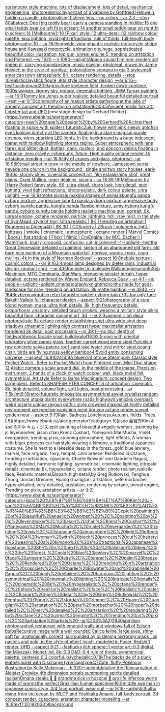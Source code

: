 [steampunk style machine, lots of displacement, lots of detail, mechanical engineering, photorealistic](https://www.ebank.nz/aiartgenerator?category=steampunk%20style%20machine%2C%20lots%20of%20displacement%2C%20lots%20of%20detail%2C%20mechanical%20engineering%2C%20photorealistic)[clay](https://www.ebank.nz/aiartgenerator?category=clay)[portrait of a vampire by Gottfried Helnwein, holding a candle, photorealism, fisheye lens --no colors --ar 2:3 --stop 80](https://www.ebank.nz/aiartgenerator?category=portrait%20of%20a%20vampire%20by%20Gottfried%20Helnwein%2C%20holding%20a%20candle%2C%20photorealism%2C%20fisheye%20lens%20--no%20colors%20--ar%202%3A3%20--stop%2080)[abstract::](https://www.ebank.nz/aiartgenerator?category=abstract%3A%3A)[One [big teddy bear] carry a camera standing in middle::15 one small teddy bear on left fit in screen::14 another small teddy bear on right fit in screen::14 [Melbourne]::10 [Pixar] style::12 ultra-detail::12 rainbow colour palette, epic lighting, vivid light refractions, rule of thirds, full-length body photography::10 —ar 16:9](https://www.ebank.nz/aiartgenerator?category=One%20%5Bbig%20teddy%20bear%5D%20carry%20a%20camera%20standing%20in%20middle%3A%3A15%20one%20small%20teddy%20bear%20on%20left%20fit%20in%20screen%3A%3A14%20another%20small%20teddy%20bear%20on%20right%20fit%20in%20screen%3A%3A14%20%5BMelbourne%5D%3A%3A10%20%5BPixar%5D%20style%3A%3A12%20ultra-detail%3A%3A12%20rainbow%20colour%20palette%2C%20epic%20lighting%2C%20vivid%20light%20refractions%2C%20rule%20of%20thirds%2C%20full-length%20body%20photography%3A%3A10%20%E2%80%94ar%2016%3A9)[eng](https://www.ebank.nz/aiartgenerator?category=eng)[wide-view,gigantic realistic motorcycle shape house and Kawasaki motorcycle, animation city,huge, sophisticated beautiful color illustration, top gun, unreal engine 5, trending on artstation and Pinterest --w 1920 --h 1080](https://www.ebank.nz/aiartgenerator?category=wide-view%2Cgigantic%20realistic%20motorcycle%20shape%20house%20and%20Kawasaki%20motorcycle%2C%20animation%20city%2Chuge%2C%20sophisticated%20beautiful%20color%20illustration%2C%20top%20gun%2C%20unreal%20engine%205%2C%20trending%20on%20artstation%20and%20Pinterest%20--w%201920%20--h%201080)[--uplight](https://www.ebank.nz/aiartgenerator?category=--uplight)[Alpaca squad film noir](https://www.ebank.nz/aiartgenerator?category=Alpaca%20squad%20film%20noir)[::](https://www.ebank.nz/aiartgenerator?category=%3A%3A)[render](https://www.ebank.nz/aiartgenerator?category=render)[cool  sheep dj, carrying soundsystem, music playing, photoreal, drawn by Jamie Hewlett in the style of gorrilaz., poloroid](https://www.ebank.nz/aiartgenerator?category=cool%20%20sheep%20dj%2C%20carrying%20soundsystem%2C%20music%20playing%2C%20photoreal%2C%20drawn%20by%20Jamie%20Hewlett%20in%20the%20style%20of%20gorrilaz.%2C%20poloroid)[tony soprano in gta 3 style](https://www.ebank.nz/aiartgenerator?category=tony%20soprano%20in%20gta%203%20style)[small american town atmospheric 8K, octane rendering, details  --stop 10](https://www.ebank.nz/aiartgenerator?category=small%20american%20town%20atmospheric%208K%2C%20octane%20rendering%2C%20details%20%20--stop%2010)[realistic](https://www.ebank.nz/aiartgenerator?category=realistic)[clay](https://www.ebank.nz/aiartgenerator?category=clay)[stick figure, 90s style character design, —ar 9:16](https://www.ebank.nz/aiartgenerator?category=stick%20figure%2C%2090s%20style%20character%20design%2C%20%E2%80%94ar%209%3A16)[--test](https://www.ebank.nz/aiartgenerator?category=--test)[1](https://www.ebank.nz/aiartgenerator?category=1)[background](https://www.ebank.nz/aiartgenerator?category=background)[20:9](https://www.ebank.nz/aiartgenerator?category=20%3A9)[agriculture soybean field, broken down combine, 1930s woman, stormy sky, moody, cinematic lighting, JMW Turner painting, —ar 16:9](https://www.ebank.nz/aiartgenerator?category=agriculture%20soybean%20field%2C%20broken%20down%20combine%2C%201930s%20woman%2C%20stormy%20sky%2C%20moody%2C%20cinematic%20lighting%2C%20JMW%20Turner%20painting%2C%20%E2%80%94ar%2016%3A9)[Tommy lee Jones super realistic detailed beautiful detailed portrait --test --ar 8:10](https://www.ebank.nz/aiartgenerator?category=Tommy%20lee%20Jones%20super%20realistic%20detailed%20beautiful%20detailed%20portrait%20--test%20--ar%208%3A10)[community of animation artists gathering at the lake of annecy. concept art. trending on artstation](https://www.ebank.nz/aiartgenerator?category=community%20of%20animation%20artists%20gathering%20at%20the%20lake%20of%20annecy.%20concept%20art.%20trending%20on%20artstation)[16:10](https://www.ebank.nz/aiartgenerator?category=16%3A10)[3:5](https://www.ebank.nz/aiartgenerator?category=3%3A5)[Ancient nordic folk art. Lobster tail and UFO.](https://www.ebank.nz/aiartgenerator?category=Ancient%20nordic%20folk%20art.%20Lobster%20tail%20and%20UFO.)[new stage design by Gerhard Richter](https://www.ebank.nz/aiartgenerator?category=new%20stage%20design%20by%20Gerhard%20Richter)[feet floating in space with spiders futuristic](https://www.ebank.nz/aiartgenerator?category=feet%20floating%20in%20space%20with%20spiders%20futuristic)[Zulu flower with pink sleepy goldfish eyes looking directly at the camera, floating in a starry magical purple cosmos, wires sparking LED lights. In the background is a huge iridescent planet with rainbow lightning storms raging. Super atmospheric with lens flares and glitter dust, Bottles, cans, posters, and popcorn debris floating in distance, zero gravity, cyberpunk, future. High quality octane render 4k artstation trending —ar 16:9](https://www.ebank.nz/aiartgenerator?category=Zulu%20flower%20with%20pink%20sleepy%20goldfish%20eyes%20looking%20directly%20at%20the%20camera%2C%20floating%20in%20a%20starry%20magical%20purple%20cosmos%2C%20wires%20sparking%20LED%20lights.%20In%20the%20background%20is%20a%20huge%20iridescent%20planet%20with%20rainbow%20lightning%20storms%20raging.%20Super%20atmospheric%20with%20lens%20flares%20and%20glitter%20dust%2C%20Bottles%2C%20cans%2C%20posters%2C%20and%20popcorn%20debris%20floating%20in%20distance%2C%20zero%20gravity%2C%20cyberpunk%2C%20future.%20High%20quality%20octane%20render%204k%20artstation%20trending%20%E2%80%94ar%2016%3A9)[city of cranes and glass, photoreal --ar 16:9](https://www.ebank.nz/aiartgenerator?category=city%20of%20cranes%20and%20glass%2C%20photoreal%20--ar%2016%3A9)[8K](https://www.ebank.nz/aiartgenerator?category=8K)[small street in town in the middle of nowhere, Jamestown serria neveda one church in the background , single and two story houses, early 1800s, stormy skies, cinematic concept art, film establishing shot, great plains, Craig Mullins, roger deakins, sicario --ar 16:8](https://www.ebank.nz/aiartgenerator?category=small%20street%20in%20town%20in%20the%20middle%20of%20nowhere%2C%20Jamestown%20serria%20neveda%20one%20church%20in%20the%20background%20%2C%20single%20and%20two%20story%20houses%2C%20early%201800s%2C%20stormy%20skies%2C%20cinematic%20concept%20art%2C%20film%20establishing%20shot%2C%20great%20plains%2C%20Craig%20Mullins%2C%20roger%20deakins%2C%20sicario%20--ar%2016%3A8)[9:16](https://www.ebank.nz/aiartgenerator?category=9%3A16)[[Melbourne by [Harry Potter] fancy style, 8K, ultra-detail, sharp look, high detail, epic lighting, vivid light refractions, photorealistic, dark colour palette, ultra uplight, —ar 16:9](https://www.ebank.nz/aiartgenerator?category=%5BMelbourne%20by%20%5BHarry%20Potter%5D%20fancy%20style%2C%208K%2C%20ultra-detail%2C%20sharp%20look%2C%20high%20detail%2C%20epic%20lighting%2C%20vivid%20light%20refractions%2C%20photorealistic%2C%20dark%20colour%20palette%2C%20ultra%20uplight%2C%20%E2%80%94ar%2016%3A9)[smoke signals making shapes of animals](https://www.ebank.nz/aiartgenerator?category=smoke%20signals%20making%20shapes%20of%20animals)[kungfu panda cyborg mixture, aggressive kungfu panda cyborg mixture, aggressive body  cyborg kungfu panda, kungfu panda Rambo mixture, army cyborg kungfu panda, cyborg kungfu panda holding realistic machine gun, portrait, 8k, unreal engine, octane rendered, particle lightning, hdr, vray mist, in the style of Syd Mead, style of tron, Ultra realistic | 8K | trending on artstation | Rendered in Cinema4D | 8K 3D | CGSociety | ZBrush | volumetric light | lightrays | smoke | cinematic | atmospheric | octane render | Marvel Comics | Booru | flat shading | Flickr | filmic | CryEngine | by M.C. Escher:1 | Watermark, blurry, cropped, confusing, cut, incoherent:-1](https://www.ebank.nz/aiartgenerator?category=kungfu%20panda%20cyborg%20mixture%2C%20aggressive%20kungfu%20panda%20cyborg%20mixture%2C%20aggressive%20body%20%20cyborg%20kungfu%20panda%2C%20kungfu%20panda%20Rambo%20mixture%2C%20army%20cyborg%20kungfu%20panda%2C%20cyborg%20kungfu%20panda%20holding%20realistic%20machine%20gun%2C%20portrait%2C%208k%2C%20unreal%20engine%2C%20octane%20rendered%2C%20particle%20lightning%2C%20hdr%2C%20vray%20mist%2C%20in%20the%20style%20of%20Syd%20Mead%2C%20style%20of%20tron%2C%20Ultra%20realistic%20%7C%208K%20%7C%20trending%20on%20artstation%20%7C%20Rendered%20in%20Cinema4D%20%7C%208K%203D%20%7C%20CGSociety%20%7C%20ZBrush%20%7C%20volumetric%20light%20%7C%20lightrays%20%7C%20smoke%20%7C%20cinematic%20%7C%20atmospheric%20%7C%20octane%20render%20%7C%20Marvel%20Comics%20%7C%20Booru%20%7C%20flat%20shading%20%7C%20Flickr%20%7C%20filmic%20%7C%20CryEngine%20%7C%20by%20M.C.%20Escher%3A1%20%7C%20Watermark%2C%20blurry%2C%20cropped%2C%20confusing%2C%20cut%2C%20incoherent%3A-1)[--uplight](https://www.ebank.nz/aiartgenerator?category=--uplight)[--test](https://www.ebank.nz/aiartgenerator?category=--test)[the Great Depression detailed oil painting, sketch of an abandoned old farm, old barn nice painting of a Mountain waterfall, norway, woods, trees, craig mullins, 4k in the style of Norman Rockwell --aspect 16:8](https://www.ebank.nz/aiartgenerator?category=the%20Great%20Depression%20detailed%20oil%20painting%2C%20sketch%20of%20an%20abandoned%20old%20farm%2C%20old%20barn%20nice%20painting%20of%20a%20Mountain%20waterfall%2C%20norway%2C%20woods%2C%20trees%2C%20craig%20mullins%2C%204k%20in%20the%20style%20of%20Norman%20Rockwell%20--aspect%2016%3A8)[nebula texture :: cosmic colors :: --ar 9:16](https://www.ebank.nz/aiartgenerator?category=nebula%20texture%20%3A%3A%20cosmic%20colors%20%3A%3A%20--ar%209%3A16)[3:4](https://www.ebank.nz/aiartgenerator?category=3%3A4)[moss lamp designed by dieter rams, industrial design, product shot, —ar 4:6](https://www.ebank.nz/aiartgenerator?category=moss%20lamp%20designed%20by%20dieter%20rams%2C%20industrial%20design%2C%20product%20shot%2C%20%E2%80%94ar%204%3A6)[Joe biden in a blender](https://www.ebank.nz/aiartgenerator?category=Joe%20biden%20in%20a%20blender)[Wallin](https://www.ebank.nz/aiartgenerator?category=Wallin)[engine](https://www.ebank.nz/aiartgenerator?category=engine)[smooth](https://www.ebank.nz/aiartgenerator?category=smooth)[Seb Mckinnon, MTG Dominaria, Star Wars, menacing sinister terrain, hyper detailed, octane rendered by Wayne England, Rebecca Guay --ar 4:1 --no people](https://www.ebank.nz/aiartgenerator?category=Seb%20Mckinnon%2C%20MTG%20Dominaria%2C%20Star%20Wars%2C%20menacing%20sinister%20terrain%2C%20hyper%20detailed%2C%20octane%20rendered%20by%20Wayne%20England%2C%20Rebecca%20Guay%20--ar%204%3A1%20--no%20people)[--uplight](https://www.ebank.nz/aiartgenerator?category=--uplight)[--uplight](https://www.ebank.nz/aiartgenerator?category=--uplight)[,cinematography](https://www.ebank.nz/aiartgenerator?category=%2Ccinematography)[knight](https://www.ebank.nz/aiartgenerator?category=knight)[monoliths made for gods, landscape for pray, trending on artstation, 8k matte painting --w 3840 --h 1646](https://www.ebank.nz/aiartgenerator?category=monoliths%20made%20for%20gods%2C%20landscape%20for%20pray%2C%20trending%20on%20artstation%2C%208k%20matte%20painting%20--w%203840%20--h%201646)[cyberpunk](https://www.ebank.nz/aiartgenerator?category=cyberpunk)[goblin retro futuristic soldier cyborg kaiju 70s toy ugly face Bakshi Vallejo full character design --aspect 9:21](https://www.ebank.nz/aiartgenerator?category=goblin%20retro%20futuristic%20soldier%20cyborg%20kaiju%2070s%20toy%20ugly%20face%20Bakshi%20Vallejo%20full%20character%20design%20--aspect%209%3A21)[photography of a cute blond woman, muse, ultra high details, 8k, high frequency details, proportional, anatomy, detailed brush strokes, wearing a military style bikini, beautiful face, character concept art, 3d, --ar 2:3](https://www.ebank.nz/aiartgenerator?category=photography%20of%20a%20cute%20blond%20woman%2C%20muse%2C%20ultra%20high%20details%2C%208k%2C%20high%20frequency%20details%2C%20proportional%2C%20anatomy%2C%20detailed%20brush%20strokes%2C%20wearing%20a%20military%20style%20bikini%2C%20beautiful%20face%2C%20character%20concept%20art%2C%203d%2C%20--ar%202%3A3)[vampire :: art deco photorealistic 8k octane render establishing shot ultra wide shot deep shadows cinematic lighting high contrast hyper maximalist artstation trendered 8k detail post processing --ar 39:1 --no blur, depth of field](https://www.ebank.nz/aiartgenerator?category=vampire%20%3A%3A%20art%20deco%20photorealistic%208k%20octane%20render%20establishing%20shot%20ultra%20wide%20shot%20deep%20shadows%20cinematic%20lighting%20high%20contrast%20hyper%20maximalist%20artstation%20trendered%208k%20detail%20post%20processing%20--ar%2039%3A1%20--no%20blur%2C%20depth%20of%20field)[world](https://www.ebank.nz/aiartgenerator?category=world)[wood facade small building](https://www.ebank.nz/aiartgenerator?category=wood%20facade%20small%20building)[dof](https://www.ebank.nz/aiartgenerator?category=dof)[16:9](https://www.ebank.nz/aiartgenerator?category=16%3A9)[3:5](https://www.ebank.nz/aiartgenerator?category=3%3A5)[room with oriental laboratory silver panes glass ,fearther carpet wood stone steel Porcelain raw concrete salvia patens roof sand lake water oval mirror steel,poang chair, birds are flying,moss,yellow bamboo](https://www.ebank.nz/aiartgenerator?category=room%20with%20oriental%20laboratory%20silver%20panes%20glass%20%2Cfearther%20carpet%20wood%20stone%20steel%20Porcelain%20raw%20concrete%20salvia%20patens%20roof%20sand%20lake%20water%20oval%20mirror%20steel%2Cpoang%20chair%2C%20birds%20are%20flying%2Cmoss%2Cyellow%20bamboo)[4:5](https://www.ebank.nz/aiartgenerator?category=4%3A5)[](https://www.ebank.nz/aiartgenerator?category=)[void entity consuming universe, --aspect 16:9](https://www.ebank.nz/aiartgenerator?category=void%20entity%20consuming%20universe%2C%20--aspect%2016%3A9)[1024](https://www.ebank.nz/aiartgenerator?category=1024)[16:9](https://www.ebank.nz/aiartgenerator?category=16%3A9)[A blueprint of one Steampunk Classic style Pocket Watch , Refer to Pocket Watch from Pinterest.com ,Mini Disc shape, 12 Arabic numerals scale around dial,  in the middle of the image, Precision instrument,  2 hands of a clock or watch copper wall, black metal foil, symmetrical,  Art style Refer to Game Machinarium.  concept design, Two large pliers, Refer to SHAPESHIFTER CONCEPTS  of artstation, cinematic,  8k, high detailed,  volume light,  soft lights,  post processing    --ar 7:5](https://www.ebank.nz/aiartgenerator?category=A%20blueprint%20of%20one%20Steampunk%20Classic%20style%20Pocket%20Watch%20%2C%20Refer%20to%20Pocket%20Watch%20from%20Pinterest.com%20%2CMini%20Disc%20shape%2C%2012%20Arabic%20numerals%20scale%20around%20dial%2C%20%20in%20the%20middle%20of%20the%20image%2C%20Precision%20instrument%2C%20%202%20hands%20of%20a%20clock%20or%20watch%20copper%20wall%2C%20black%20metal%20foil%2C%20symmetrical%2C%20%20Art%20style%20Refer%20to%20Game%20Machinarium.%20%20concept%20design%2C%20Two%20large%20pliers%2C%20Refer%20to%20SHAPESHIFTER%20CONCEPTS%20%20of%20artstation%2C%20cinematic%2C%20%208k%2C%20high%20detailed%2C%20%20volume%20light%2C%20%20soft%20lights%2C%20%20post%20processing%20%20%20%20--ar%207%3A5)[klimt](https://www.ebank.nz/aiartgenerator?category=klimt)[9:16](https://www.ebank.nz/aiartgenerator?category=9%3A16)[retro-futuristic impossible asymmetrical soviet brutalist random architecture utopia plants everywhere roads highways vehicles overpass weird bizarre unique raygun gothic style crowded maximalist highly detailed environment perspective vanishing point horizon octane render sunset golden hour  --aspect 9:19](https://www.ebank.nz/aiartgenerator?category=retro-futuristic%20impossible%20asymmetrical%20soviet%20brutalist%20random%20architecture%20utopia%20plants%20everywhere%20roads%20highways%20vehicles%20overpass%20weird%20bizarre%20unique%20raygun%20gothic%20style%20crowded%20maximalist%20highly%20detailed%20environment%20perspective%20vanishing%20point%20horizon%20octane%20render%20sunset%20golden%20hour%20%20--aspect%209%3A19)[Rain. Sadness.Lonelyness.Autumn. fields. Trees.](https://www.ebank.nz/aiartgenerator?category=Rain.%20Sadness.Lonelyness.Autumn.%20fields.%20Trees.)[.5](https://www.ebank.nz/aiartgenerator?category=.5)[jisoo 金智秀Kim Ji-soo 김지수 キム・ジス,epic painting of beautiful angelic women , painting by jc leyendecker, jason chan,Krenz Cushart, Yoneyama Mai Mucha, Violet evergarden, trending pixiv, stunning atmosphere, light effects, A woman with black princess cut hairstyle wearing a kimono, a traditional Japanese costume. She is next to a lakeside deep in the forest..,gold blue jewlery, marvel, face artgerm, fairy, tempel, calm breeze, Rendered in Octane, trending in artstation, cgsociety, Charlie Bowater and Gabrielle Ragusi, highly detailed, harmonic lighting, symmetrical, cinematic lighting, intricate details, cinematic 8k, hyperealistic, octane render, photo realism,realistic face, Realistic material,Biopark,high detail,by Greg Rutkowski, Fenghua Zhong, Jordan Grimmer, Huang Guangjian, artstation, pete morbacher, hyper detailed, very detailed, artstation, rendering by octane, unreal engine, Trending on pixiv, artstation artists --ar 3:2](https://www.ebank.nz/aiartgenerator?category=jisoo%20%E9%87%91%E6%99%BA%E7%A7%80Kim%20Ji-soo%20%EA%B9%80%EC%A7%80%EC%88%98%20%E3%82%AD%E3%83%A0%E3%83%BB%E3%82%B8%E3%82%B9%2Cepic%20painting%20of%20beautiful%20angelic%20women%20%2C%20painting%20by%20jc%20leyendecker%2C%20jason%20chan%2CKrenz%20Cushart%2C%20Yoneyama%20Mai%20Mucha%2C%20Violet%20evergarden%2C%20trending%20pixiv%2C%20stunning%20atmosphere%2C%20light%20effects%2C%20A%20woman%20with%20black%20princess%20cut%20hairstyle%20wearing%20a%20kimono%2C%20a%20traditional%20Japanese%20costume.%20She%20is%20next%20to%20a%20lakeside%20deep%20in%20the%20forest..%2Cgold%20blue%20jewlery%2C%20marvel%2C%20face%20artgerm%2C%20fairy%2C%20tempel%2C%20calm%20breeze%2C%20Rendered%20in%20Octane%2C%20trending%20in%20artstation%2C%20cgsociety%2C%20Charlie%20Bowater%20and%20Gabrielle%20Ragusi%2C%20highly%20detailed%2C%20harmonic%20lighting%2C%20symmetrical%2C%20cinematic%20lighting%2C%20intricate%20details%2C%20cinematic%208k%2C%20hyperealistic%2C%20octane%20render%2C%20photo%20realism%2Crealistic%20face%2C%20Realistic%20material%2CBiopark%2Chigh%20detail%2Cby%20Greg%20Rutkowski%2C%20Fenghua%20Zhong%2C%20Jordan%20Grimmer%2C%20Huang%20Guangjian%2C%20artstation%2C%20pete%20morbacher%2C%20hyper%20detailed%2C%20very%20detailed%2C%20artstation%2C%20rendering%20by%20octane%2C%20unreal%20engine%2C%20Trending%20on%20pixiv%2C%20artstation%20artists%20--ar%203%3A2)[3940](https://www.ebank.nz/aiartgenerator?category=3940)[spiritism photography](https://www.ebank.nz/aiartgenerator?category=spiritism%20photography)[A restaurant with emerald walls and windows full of Edison bulbs](https://www.ebank.nz/aiartgenerator?category=A%20restaurant%20with%20emerald%20walls%20and%20windows%20full%20of%20Edison%20bulbs)[Recursive image with a well rounded Calico feline, large eyes, shiny soft fur, anatomically correct, surrounded by glistening mirroring wisps , oil pastels  and gold, in the style of albert lynch, modeled in Poser, Redshift render, UHD --aspect 9:21 --fast](https://www.ebank.nz/aiartgenerator?category=Recursive%20image%20with%20a%20well%20rounded%20Calico%20feline%2C%20large%20eyes%2C%20shiny%20soft%20fur%2C%20anatomically%20correct%2C%20surrounded%20by%20glistening%20mirroring%20wisps%20%2C%20oil%20pastels%20%20and%20gold%2C%20in%20the%20style%20of%20albert%20lynch%2C%20modeled%20in%20Poser%2C%20Redshift%20render%2C%20UHD%20--aspect%209%3A21%20--fast)[lucky lich sphere::1 vector art::0.3 digital, flat Miyazaki, Monet, hd, 8k::0.3 D&D::0.4 rule of thirds, symmetrical, palette, centered:0.2 colorful, psychedelic::0.1](https://www.ebank.nz/aiartgenerator?category=lucky%20lich%20sphere%3A%3A1%20vector%20art%3A%3A0.3%20digital%2C%20flat%20Miyazaki%2C%20Monet%2C%20hd%2C%208k%3A%3A0.3%20D%26D%3A%3A0.4%20rule%20of%20thirds%2C%20symmetrical%2C%20palette%2C%20centered%3A0.2%20colorful%2C%20psychedelic%3A%3A0.1)[8k](https://www.ebank.nz/aiartgenerator?category=8k)[](https://www.ebank.nz/aiartgenerator?category=)[The backside of a punk leatherjacket with Discharge type logotype](https://www.ebank.nz/aiartgenerator?category=The%20backside%20of%20a%20punk%20leatherjacket%20with%20Discharge%20type%20logotype)[4:7](https://www.ebank.nz/aiartgenerator?category=4%3A7)[Cute, fluffy Pokémon illustration by Kelly Mckernan --h 320](https://www.ebank.nz/aiartgenerator?category=Cute%2C%20fluffy%20Pok%C3%A9mon%20illustration%20by%20Kelly%20Mckernan%20--h%20320)[--uplight](https://www.ebank.nz/aiartgenerator?category=--uplight)[detailed,](https://www.ebank.nz/aiartgenerator?category=detailed%2C)[the Reincarnation of Aleister Crowley 4th dimension portals summoning spirits detailed realism](https://www.ebank.nz/aiartgenerator?category=the%20Reincarnation%20of%20Aleister%20Crowley%204th%20dimension%20portals%20summoning%20spirits%20detailed%20realism)[Omaha steaks 🥩 🍖 grandma sick in hospital 🏥 pro life inferno](https://www.ebank.nz/aiartgenerator?category=Omaha%20steaks%20%F0%9F%A5%A9%20%F0%9F%8D%96%20grandma%20sick%20in%20hospital%20%F0%9F%8F%A5%20pro%20life%20inferno)[a worm made of worms](https://www.ebank.nz/aiartgenerator?category=a%20worm%20made%20of%20worms)[the perfect Brazillian human specimen](https://www.ebank.nz/aiartgenerator?category=the%20perfect%20Brazillian%20human%20specimen)[16:9](https://www.ebank.nz/aiartgenerator?category=16%3A9)[middle age man in japanese comic style, 3/4 face portrait, wear suit —ar 9:16](https://www.ebank.nz/aiartgenerator?category=middle%20age%20man%20in%20japanese%20comic%20style%2C%203/4%20face%20portrait%2C%20wear%20suit%20%E2%80%94ar%209%3A16)[--uplight](https://www.ebank.nz/aiartgenerator?category=--uplight)[cthulhu rising from the ocean by WLOP and Yoshitaka Amano, full-body portrait, 3d concept render, cgsociety, artstation character modeling --ar 16:9](https://www.ebank.nz/aiartgenerator?category=cthulhu%20rising%20from%20the%20ocean%20by%20WLOP%20and%20Yoshitaka%20Amano%2C%20full-body%20portrait%2C%203d%20concept%20render%2C%20cgsociety%2C%20artstation%20character%20modeling%20--ar%2016%3A9)[text](https://www.ebank.nz/aiartgenerator?category=text)[7:20](https://www.ebank.nz/aiartgenerator?category=7%3A20)[1920](https://www.ebank.nz/aiartgenerator?category=1920)[30:9](https://www.ebank.nz/aiartgenerator?category=30%3A9)[background](https://www.ebank.nz/aiartgenerator?category=background)